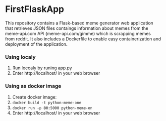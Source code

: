 # FirstFlaskApp

This repository contains a Flask-based meme generator web application that retrieves JSON files contaings information about memes from the meme-api.com API (meme-api.com/gimme) which is scrapping memes from reddit. It also includes a Dockerfile to enable easy containerization and deployment of the application.
### Using localy
1. Run loccaly by runing app.py
2. Enter http://localhost/ in your web browser
### Using as docker image
1. Create docker image:
2. `docker build -t python-meme-one`
3. `docker run -p 80:5000 python-meme-on`
4. Enter http://localhost/ in your web browser
